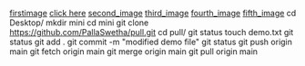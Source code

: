 [firstimage](https://user-images.githubusercontent.com/140942003/280525538-02050641-b2de-4d03-816c-37942ee5bcaf.png)
[click here](https://user-images.githubusercontent.com/140942003/280525538-02050641-b2de-4d03-816c-37942ee5bcaf.png)
[second_image](https://user-images.githubusercontent.com/140942003/280525542-131c316f-6455-4af7-b6be-211716f97a16.png)
[third_image](https://user-images.githubusercontent.com/140942003/280525547-fb4450c0-6419-40ec-869c-570dc35b0731.png)
[fourth_image](https://user-images.githubusercontent.com/140942003/280525548-a87d828d-d126-4a44-aba0-9a49257f7ac8.png)
[fifth_image](https://user-images.githubusercontent.com/140942003/280525549-49bc92a1-99d9-4ed7-8466-1f34354ffacd.png)
cd Desktop/
mkdir mini
cd mini
git clone https://github.com/PallaSwetha/pull.git
cd pull/
git status
touch demo.txt
git status 
git add .
git commit -m "modified demo file"
git status
git push origin main
git fetch origin main
git merge origin main
git pull origin main

